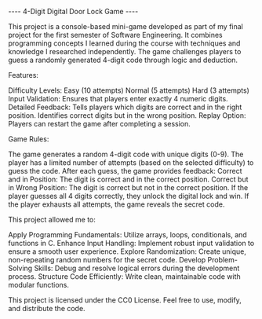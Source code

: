 ---- 4-Digit Digital Door Lock Game ----

This project is a console-based mini-game developed as part of my final project for the first semester of Software Engineering.
It combines programming concepts I learned during the course with techniques and knowledge I researched independently.
The game challenges players to guess a randomly generated 4-digit code through logic and deduction.

Features:

Difficulty Levels:
Easy (10 attempts)
Normal (5 attempts)
Hard (3 attempts)
Input Validation: Ensures that players enter exactly 4 numeric digits.
Detailed Feedback:
Tells players which digits are correct and in the right position.
Identifies correct digits but in the wrong position.
Replay Option: Players can restart the game after completing a session.

Game Rules:

The game generates a random 4-digit code with unique digits (0-9).
The player has a limited number of attempts (based on the selected difficulty) to guess the code.
After each guess, the game provides feedback:
Correct and in Position: The digit is correct and in the correct position.
Correct but in Wrong Position: The digit is correct but not in the correct position.
If the player guesses all 4 digits correctly, they unlock the digital lock and win.
If the player exhausts all attempts, the game reveals the secret code.

This project allowed me to:

Apply Programming Fundamentals:
Utilize arrays, loops, conditionals, and functions in C.
Enhance Input Handling:
Implement robust input validation to ensure a smooth user experience.
Explore Randomization:
Create unique, non-repeating random numbers for the secret code.
Develop Problem-Solving Skills:
Debug and resolve logical errors during the development process.
Structure Code Efficiently:
Write clean, maintainable code with modular functions.

This project is licensed under the CC0 License. Feel free to use, modify, and distribute the code.
